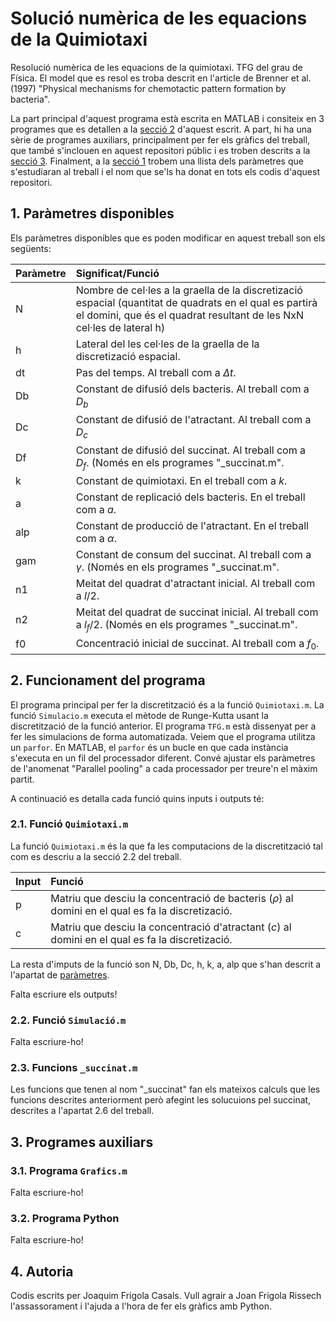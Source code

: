# Solució numèrica de les equacions de la Quimiotaxi
 Resolució numèrica de les equacions de la quimiotaxi. TFG del grau de Física. El model que es resol es troba descrit en l'article de Brenner et al. (1997) "Physical mechanisms for chemotactic pattern formation by bacteria".

 La part principal d'aquest programa està escrita en MATLAB i consiteix en 3 programes que es detallen a la [secció 2](#2-funcionament-del-programa) d'aquest escrit. A part, hi ha una sèrie de programes auxiliars, principalment per fer els gràfics del treball, que també s'inclouen en aquest repositori públic i es troben descrits a la [secció 3](#3-programes-auxiliars). Finalment, a la [secció 1](#1-paràmetres-disponibles) trobem una llista dels paràmetres que s'estudiaran al treball i el nom que se'ls ha donat en tots els codis d'aquest repositori.

## 1. Paràmetres disponibles
Els paràmetres disponibles que es poden modificar en aquest treball son els següents:

| Paràmetre | Significat/Funció |
|:----------|:----------------- |
|N | Nombre de cel·les a la graella de la discretizació espacial (quantitat de quadrats en el qual es partirà el domini, que és el quadrat resultant de les NxN cel·les de lateral h)|
| h | Lateral del les cel·les de la graella de la discretizació espacial. |
| dt | Pas del temps. Al treball com a $\Delta t$.
| Db | Constant de difusió dels bacteris. Al treball com a $D_b$ |
| Dc | Constant de difusió de l'atractant. Al treball com a $D_c$ |
| Df | Constant de difusió del succinat. Al treball com a $D_f$. (Només en els programes "_succinat.m". |
| k | Constant de quimiotaxi. En el treball com a $k$. |
| a | Constant de replicació dels bacteris. En el treball com a $a$. |
| alp | Constant de producció de l'atractant. En el treball com a $\alpha$. |
| gam | Constant de consum del succinat. Al treball com a $\gamma$. (Només en els programes "_succinat.m". |
| n1 | Meitat del quadrat d'atractant inicial. Al treball com a $l/2$. |
| n2 | Meitat del quadrat de succinat inicial. Al treball com a $l_f/2$. (Només en els programes "_succinat.m". |
| f0 | Concentració inicial de succinat. Al treball com a $f_0$.


## 2. Funcionament del programa
El programa principal per fer la discretització és a la funció `Quimiotaxi.m`. La funció `Simulacio.m` executa el mètode de Runge-Kutta usant la discretització de la funció anterior. El programa `TFG.m` està dissenyat per a fer les simulacions de forma automatizada. Veiem que el programa utilitza un `parfor`. En MATLAB, el `parfor` és un bucle en que cada instància s'executa en un fil del processador diferent. Convé ajustar els paràmetres de l'anomenat "Parallel pooling" a cada processador per treure'n el màxim partit.

A continuació es detalla cada funció quins inputs i outputs té:



### 2.1. Funció `Quimiotaxi.m`
La funció `Quimiotaxi.m` és la que fa les computacions de la discretització tal com es descriu a la secció 2.2 del treball. 


| Input | Funció                                                                                                               |
| :----- | :------------------------------------------------------------------------------------------------------------------- |
| p | Matriu que desciu la concentració de bacteris ($\rho$) al domini en el qual es fa la discretizació.   |
| c | Matriu que desciu la concentració d'atractant ($c$) al domini en el qual es fa la discretizació. |

La resta d'imputs de la funció son N, Db, Dc, h, k, a, alp que s'han descrit a l'apartat de [paràmetres](#1-paràmetres-disponibles).

Falta escriure els outputs!

### 2.2. Funció `Simulació.m`
Falta escriure-ho!

### 2.3. Funcions `_succinat.m`
Les funcions que tenen al nom "_succinat" fan els mateixos calculs que les funcions descrites anteriorment però afegint les solucuions pel succinat, descrites a l'apartat 2.6 del treball.

## 3. Programes auxiliars
### 3.1. Programa `Grafics.m`
Falta escriure-ho!

### 3.2. Programa Python
Falta escriure-ho!


## 4. Autoria
Codis escrits per Joaquim Frigola Casals. Vull agrair a Joan Frigola Rissech l'assassorament i l'ajuda a l'hora de fer els gràfics amb Python.